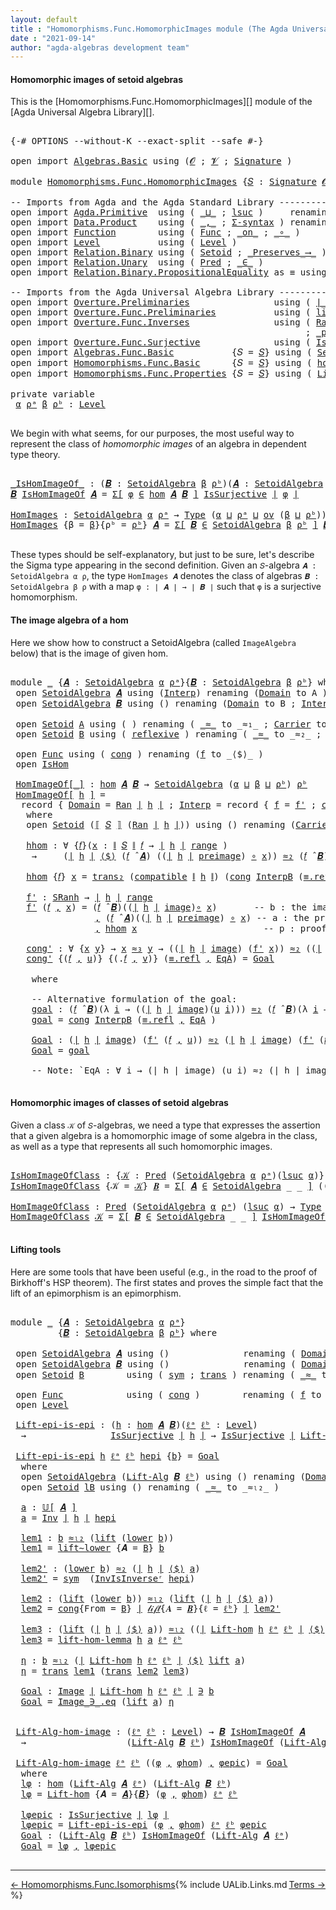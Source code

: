 ```yaml
---
layout: default
title : "Homomorphisms.Func.HomomorphicImages module (The Agda Universal Algebra Library)"
date : "2021-09-14"
author: "agda-algebras development team"
---
```


#### <a id="homomorphic-images-of-setoid-algebras">Homomorphic images of setoid algebras</a>

This is the [Homomorphisms.Func.HomomorphicImages][] module of the [Agda Universal Algebra Library][].

<pre class="Agda">

<a id="390" class="Symbol">{-#</a> <a id="394" class="Keyword">OPTIONS</a> <a id="402" class="Pragma">--without-K</a> <a id="414" class="Pragma">--exact-split</a> <a id="428" class="Pragma">--safe</a> <a id="435" class="Symbol">#-}</a>

<a id="440" class="Keyword">open</a> <a id="445" class="Keyword">import</a> <a id="452" href="Algebras.Basic.html" class="Module">Algebras.Basic</a> <a id="467" class="Keyword">using</a> <a id="473" class="Symbol">(</a><a id="474" href="Algebras.Basic.html#1130" class="Generalizable">𝓞</a> <a id="476" class="Symbol">;</a> <a id="478" href="Algebras.Basic.html#1132" class="Generalizable">𝓥</a> <a id="480" class="Symbol">;</a> <a id="482" href="Algebras.Basic.html#3858" class="Function">Signature</a> <a id="492" class="Symbol">)</a>

<a id="495" class="Keyword">module</a> <a id="502" href="Homomorphisms.Func.HomomorphicImages.html" class="Module">Homomorphisms.Func.HomomorphicImages</a> <a id="539" class="Symbol">{</a><a id="540" href="Homomorphisms.Func.HomomorphicImages.html#540" class="Bound">𝑆</a> <a id="542" class="Symbol">:</a> <a id="544" href="Algebras.Basic.html#3858" class="Function">Signature</a> <a id="554" href="Algebras.Basic.html#1130" class="Generalizable">𝓞</a> <a id="556" href="Algebras.Basic.html#1132" class="Generalizable">𝓥</a><a id="557" class="Symbol">}</a> <a id="559" class="Keyword">where</a>

<a id="566" class="Comment">-- Imports from Agda and the Agda Standard Library ------------------------------------------</a>
<a id="660" class="Keyword">open</a> <a id="665" class="Keyword">import</a> <a id="672" href="Agda.Primitive.html" class="Module">Agda.Primitive</a>  <a id="688" class="Keyword">using</a> <a id="694" class="Symbol">(</a> <a id="696" href="Agda.Primitive.html#810" class="Primitive Operator">_⊔_</a> <a id="700" class="Symbol">;</a> <a id="702" href="Agda.Primitive.html#780" class="Primitive">lsuc</a> <a id="707" class="Symbol">)</a>     <a id="713" class="Keyword">renaming</a> <a id="722" class="Symbol">(</a> <a id="724" href="Agda.Primitive.html#326" class="Primitive">Set</a> <a id="728" class="Symbol">to</a> <a id="731" class="Primitive">Type</a> <a id="736" class="Symbol">)</a>
<a id="738" class="Keyword">open</a> <a id="743" class="Keyword">import</a> <a id="750" href="Data.Product.html" class="Module">Data.Product</a>    <a id="766" class="Keyword">using</a> <a id="772" class="Symbol">(</a> <a id="774" href="Agda.Builtin.Sigma.html#236" class="InductiveConstructor Operator">_,_</a> <a id="778" class="Symbol">;</a> <a id="780" href="Data.Product.html#916" class="Function">Σ-syntax</a> <a id="789" class="Symbol">)</a> <a id="791" class="Keyword">renaming</a> <a id="800" class="Symbol">(</a> <a id="802" href="Data.Product.html#1167" class="Function Operator">_×_</a> <a id="806" class="Symbol">to</a> <a id="809" class="Function Operator">_∧_</a> <a id="813" class="Symbol">;</a> <a id="815" href="Agda.Builtin.Sigma.html#252" class="Field">proj₁</a> <a id="821" class="Symbol">to</a> <a id="824" class="Field">fst</a> <a id="828" class="Symbol">;</a> <a id="830" href="Agda.Builtin.Sigma.html#264" class="Field">proj₂</a> <a id="836" class="Symbol">to</a> <a id="839" class="Field">snd</a> <a id="843" class="Symbol">)</a>
<a id="845" class="Keyword">open</a> <a id="850" class="Keyword">import</a> <a id="857" href="Function.html" class="Module">Function</a>        <a id="873" class="Keyword">using</a> <a id="879" class="Symbol">(</a> <a id="881" href="Function.Bundles.html#1868" class="Record">Func</a> <a id="886" class="Symbol">;</a> <a id="888" href="Function.Base.html#6285" class="Function Operator">_on_</a> <a id="893" class="Symbol">;</a> <a id="895" href="Function.Base.html#1031" class="Function Operator">_∘_</a> <a id="899" class="Symbol">)</a>
<a id="901" class="Keyword">open</a> <a id="906" class="Keyword">import</a> <a id="913" href="Level.html" class="Module">Level</a>           <a id="929" class="Keyword">using</a> <a id="935" class="Symbol">(</a> <a id="937" href="Agda.Primitive.html#597" class="Postulate">Level</a> <a id="943" class="Symbol">)</a>
<a id="945" class="Keyword">open</a> <a id="950" class="Keyword">import</a> <a id="957" href="Relation.Binary.html" class="Module">Relation.Binary</a> <a id="973" class="Keyword">using</a> <a id="979" class="Symbol">(</a> <a id="981" href="Relation.Binary.Bundles.html#1009" class="Record">Setoid</a> <a id="988" class="Symbol">;</a> <a id="990" href="Relation.Binary.Core.html#1563" class="Function Operator">_Preserves_⟶_</a> <a id="1004" class="Symbol">)</a>
<a id="1006" class="Keyword">open</a> <a id="1011" class="Keyword">import</a> <a id="1018" href="Relation.Unary.html" class="Module">Relation.Unary</a>  <a id="1034" class="Keyword">using</a> <a id="1040" class="Symbol">(</a> <a id="1042" href="Relation.Unary.html#1101" class="Function">Pred</a> <a id="1047" class="Symbol">;</a> <a id="1049" href="Relation.Unary.html#1523" class="Function Operator">_∈_</a> <a id="1053" class="Symbol">)</a>
<a id="1055" class="Keyword">open</a> <a id="1060" class="Keyword">import</a> <a id="1067" href="Relation.Binary.PropositionalEquality.html" class="Module">Relation.Binary.PropositionalEquality</a> <a id="1105" class="Symbol">as</a> <a id="1108" class="Module">≡</a> <a id="1110" class="Keyword">using</a> <a id="1116" class="Symbol">()</a>

<a id="1120" class="Comment">-- Imports from the Agda Universal Algebra Library ---------------------------------------------</a>
<a id="1217" class="Keyword">open</a> <a id="1222" class="Keyword">import</a> <a id="1229" href="Overture.Preliminaries.html" class="Module">Overture.Preliminaries</a>                <a id="1267" class="Keyword">using</a> <a id="1273" class="Symbol">(</a> <a id="1275" href="Overture.Preliminaries.html#4383" class="Function Operator">∣_∣</a> <a id="1279" class="Symbol">;</a> <a id="1281" href="Overture.Preliminaries.html#4421" class="Function Operator">∥_∥</a> <a id="1285" class="Symbol">;</a> <a id="1287" href="Overture.Preliminaries.html#10459" class="Function">transport</a> <a id="1297" class="Symbol">)</a>
<a id="1299" class="Keyword">open</a> <a id="1304" class="Keyword">import</a> <a id="1311" href="Overture.Func.Preliminaries.html" class="Module">Overture.Func.Preliminaries</a>           <a id="1349" class="Keyword">using</a> <a id="1355" class="Symbol">(</a> <a id="1357" href="Overture.Func.Preliminaries.html#1517" class="Function">lift∼lower</a> <a id="1368" class="Symbol">)</a>
<a id="1370" class="Keyword">open</a> <a id="1375" class="Keyword">import</a> <a id="1382" href="Overture.Func.Inverses.html" class="Module">Overture.Func.Inverses</a>                <a id="1420" class="Keyword">using</a> <a id="1426" class="Symbol">(</a> <a id="1428" href="Overture.Func.Inverses.html#2688" class="Function">Ran</a> <a id="1432" class="Symbol">;</a> <a id="1434" href="Overture.Func.Inverses.html#2321" class="Function Operator">_range</a> <a id="1441" class="Symbol">;</a> <a id="1443" href="Overture.Func.Inverses.html#2479" class="Function Operator">_preimage</a> <a id="1453" class="Symbol">;</a> <a id="1455" href="Overture.Func.Inverses.html#2410" class="Function Operator">_image</a> <a id="1462" class="Symbol">;</a> <a id="1464" href="Overture.Func.Inverses.html#4290" class="Function">Inv</a>
                                                        <a id="1524" class="Symbol">;</a> <a id="1526" href="Overture.Func.Inverses.html#3399" class="Function Operator">_preimage≈image</a> <a id="1542" class="Symbol">;</a> <a id="1544" href="Overture.Func.Inverses.html#5082" class="Function">InvIsInverseʳ</a> <a id="1558" class="Symbol">;</a> <a id="1560" href="Overture.Func.Inverses.html#1756" class="Datatype Operator">Image_∋_</a> <a id="1569" class="Symbol">)</a>
<a id="1571" class="Keyword">open</a> <a id="1576" class="Keyword">import</a> <a id="1583" href="Overture.Func.Surjective.html" class="Module">Overture.Func.Surjective</a>              <a id="1621" class="Keyword">using</a> <a id="1627" class="Symbol">(</a> <a id="1629" href="Overture.Func.Surjective.html#1782" class="Function">IsSurjective</a> <a id="1642" class="Symbol">)</a>
<a id="1644" class="Keyword">open</a> <a id="1649" class="Keyword">import</a> <a id="1656" href="Algebras.Func.Basic.html" class="Module">Algebras.Func.Basic</a>           <a id="1686" class="Symbol">{</a><a id="1687" class="Argument">𝑆</a> <a id="1689" class="Symbol">=</a> <a id="1691" href="Homomorphisms.Func.HomomorphicImages.html#540" class="Bound">𝑆</a><a id="1692" class="Symbol">}</a> <a id="1694" class="Keyword">using</a> <a id="1700" class="Symbol">(</a> <a id="1702" href="Algebras.Func.Basic.html#2875" class="Record">SetoidAlgebra</a> <a id="1716" class="Symbol">;</a> <a id="1718" href="Algebras.Func.Basic.html#1172" class="Function">ov</a> <a id="1721" class="Symbol">;</a> <a id="1723" href="Algebras.Func.Basic.html#4078" class="Function Operator">_̂_</a> <a id="1727" class="Symbol">;</a> <a id="1729" href="Algebras.Func.Basic.html#2141" class="Function Operator">⟦_⟧</a> <a id="1733" class="Symbol">;</a> <a id="1735" href="Algebras.Func.Basic.html#4318" class="Function">Lift-Alg</a> <a id="1744" class="Symbol">;</a> <a id="1746" href="Algebras.Func.Basic.html#3639" class="Function Operator">𝕌[_]</a> <a id="1751" class="Symbol">)</a>
<a id="1753" class="Keyword">open</a> <a id="1758" class="Keyword">import</a> <a id="1765" href="Homomorphisms.Func.Basic.html" class="Module">Homomorphisms.Func.Basic</a>      <a id="1795" class="Symbol">{</a><a id="1796" class="Argument">𝑆</a> <a id="1798" class="Symbol">=</a> <a id="1800" href="Homomorphisms.Func.HomomorphicImages.html#540" class="Bound">𝑆</a><a id="1801" class="Symbol">}</a> <a id="1803" class="Keyword">using</a> <a id="1809" class="Symbol">(</a> <a id="1811" href="Homomorphisms.Func.Basic.html#2125" class="Function">hom</a> <a id="1815" class="Symbol">;</a> <a id="1817" href="Homomorphisms.Func.Basic.html#1999" class="Record">IsHom</a> <a id="1823" class="Symbol">)</a>
<a id="1825" class="Keyword">open</a> <a id="1830" class="Keyword">import</a> <a id="1837" href="Homomorphisms.Func.Properties.html" class="Module">Homomorphisms.Func.Properties</a> <a id="1867" class="Symbol">{</a><a id="1868" class="Argument">𝑆</a> <a id="1870" class="Symbol">=</a> <a id="1872" href="Homomorphisms.Func.HomomorphicImages.html#540" class="Bound">𝑆</a><a id="1873" class="Symbol">}</a> <a id="1875" class="Keyword">using</a> <a id="1881" class="Symbol">(</a> <a id="1883" href="Homomorphisms.Func.Properties.html#4376" class="Function">Lift-hom</a> <a id="1892" class="Symbol">;</a> <a id="1894" href="Homomorphisms.Func.Properties.html#2082" class="Function">𝓁𝒾𝒻𝓉</a> <a id="1899" class="Symbol">;</a> <a id="1901" href="Homomorphisms.Func.Properties.html#4910" class="Function">lift-hom-lemma</a> <a id="1916" class="Symbol">)</a>

<a id="1919" class="Keyword">private</a> <a id="1927" class="Keyword">variable</a>
 <a id="1937" href="Homomorphisms.Func.HomomorphicImages.html#1937" class="Generalizable">α</a> <a id="1939" href="Homomorphisms.Func.HomomorphicImages.html#1939" class="Generalizable">ρᵃ</a> <a id="1942" href="Homomorphisms.Func.HomomorphicImages.html#1942" class="Generalizable">β</a> <a id="1944" href="Homomorphisms.Func.HomomorphicImages.html#1944" class="Generalizable">ρᵇ</a> <a id="1947" class="Symbol">:</a> <a id="1949" href="Agda.Primitive.html#597" class="Postulate">Level</a>

</pre>

We begin with what seems, for our purposes, the most useful way to represent the class of *homomorphic images* of an algebra in dependent type theory.

<pre class="Agda">

<a id="_IsHomImageOf_"></a><a id="2134" href="Homomorphisms.Func.HomomorphicImages.html#2134" class="Function Operator">_IsHomImageOf_</a> <a id="2149" class="Symbol">:</a> <a id="2151" class="Symbol">(</a><a id="2152" href="Homomorphisms.Func.HomomorphicImages.html#2152" class="Bound">𝑩</a> <a id="2154" class="Symbol">:</a> <a id="2156" href="Algebras.Func.Basic.html#2875" class="Record">SetoidAlgebra</a> <a id="2170" href="Homomorphisms.Func.HomomorphicImages.html#1942" class="Generalizable">β</a> <a id="2172" href="Homomorphisms.Func.HomomorphicImages.html#1944" class="Generalizable">ρᵇ</a><a id="2174" class="Symbol">)(</a><a id="2176" href="Homomorphisms.Func.HomomorphicImages.html#2176" class="Bound">𝑨</a> <a id="2178" class="Symbol">:</a> <a id="2180" href="Algebras.Func.Basic.html#2875" class="Record">SetoidAlgebra</a> <a id="2194" href="Homomorphisms.Func.HomomorphicImages.html#1937" class="Generalizable">α</a> <a id="2196" href="Homomorphisms.Func.HomomorphicImages.html#1939" class="Generalizable">ρᵃ</a><a id="2198" class="Symbol">)</a> <a id="2200" class="Symbol">→</a> <a id="2202" href="Homomorphisms.Func.HomomorphicImages.html#731" class="Primitive">Type</a> <a id="2207" class="Symbol">(</a><a id="2208" href="Homomorphisms.Func.HomomorphicImages.html#554" class="Bound">𝓞</a> <a id="2210" href="Agda.Primitive.html#810" class="Primitive Operator">⊔</a> <a id="2212" href="Homomorphisms.Func.HomomorphicImages.html#556" class="Bound">𝓥</a> <a id="2214" href="Agda.Primitive.html#810" class="Primitive Operator">⊔</a> <a id="2216" href="Homomorphisms.Func.HomomorphicImages.html#1937" class="Generalizable">α</a> <a id="2218" href="Agda.Primitive.html#810" class="Primitive Operator">⊔</a> <a id="2220" href="Homomorphisms.Func.HomomorphicImages.html#1942" class="Generalizable">β</a> <a id="2222" href="Agda.Primitive.html#810" class="Primitive Operator">⊔</a> <a id="2224" href="Homomorphisms.Func.HomomorphicImages.html#1939" class="Generalizable">ρᵃ</a> <a id="2227" href="Agda.Primitive.html#810" class="Primitive Operator">⊔</a> <a id="2229" href="Homomorphisms.Func.HomomorphicImages.html#1944" class="Generalizable">ρᵇ</a><a id="2231" class="Symbol">)</a>
<a id="2233" href="Homomorphisms.Func.HomomorphicImages.html#2233" class="Bound">𝑩</a> <a id="2235" href="Homomorphisms.Func.HomomorphicImages.html#2134" class="Function Operator">IsHomImageOf</a> <a id="2248" href="Homomorphisms.Func.HomomorphicImages.html#2248" class="Bound">𝑨</a> <a id="2250" class="Symbol">=</a> <a id="2252" href="Data.Product.html#916" class="Function">Σ[</a> <a id="2255" href="Homomorphisms.Func.HomomorphicImages.html#2255" class="Bound">φ</a> <a id="2257" href="Data.Product.html#916" class="Function">∈</a> <a id="2259" href="Homomorphisms.Func.Basic.html#2125" class="Function">hom</a> <a id="2263" href="Homomorphisms.Func.HomomorphicImages.html#2248" class="Bound">𝑨</a> <a id="2265" href="Homomorphisms.Func.HomomorphicImages.html#2233" class="Bound">𝑩</a> <a id="2267" href="Data.Product.html#916" class="Function">]</a> <a id="2269" href="Overture.Func.Surjective.html#1782" class="Function">IsSurjective</a> <a id="2282" href="Overture.Preliminaries.html#4383" class="Function Operator">∣</a> <a id="2284" href="Homomorphisms.Func.HomomorphicImages.html#2255" class="Bound">φ</a> <a id="2286" href="Overture.Preliminaries.html#4383" class="Function Operator">∣</a>

<a id="HomImages"></a><a id="2289" href="Homomorphisms.Func.HomomorphicImages.html#2289" class="Function">HomImages</a> <a id="2299" class="Symbol">:</a> <a id="2301" href="Algebras.Func.Basic.html#2875" class="Record">SetoidAlgebra</a> <a id="2315" href="Homomorphisms.Func.HomomorphicImages.html#1937" class="Generalizable">α</a> <a id="2317" href="Homomorphisms.Func.HomomorphicImages.html#1939" class="Generalizable">ρᵃ</a> <a id="2320" class="Symbol">→</a> <a id="2322" href="Homomorphisms.Func.HomomorphicImages.html#731" class="Primitive">Type</a> <a id="2327" class="Symbol">(</a><a id="2328" href="Homomorphisms.Func.HomomorphicImages.html#1937" class="Generalizable">α</a> <a id="2330" href="Agda.Primitive.html#810" class="Primitive Operator">⊔</a> <a id="2332" href="Homomorphisms.Func.HomomorphicImages.html#1939" class="Generalizable">ρᵃ</a> <a id="2335" href="Agda.Primitive.html#810" class="Primitive Operator">⊔</a> <a id="2337" href="Algebras.Func.Basic.html#1172" class="Function">ov</a> <a id="2340" class="Symbol">(</a><a id="2341" href="Homomorphisms.Func.HomomorphicImages.html#1942" class="Generalizable">β</a> <a id="2343" href="Agda.Primitive.html#810" class="Primitive Operator">⊔</a> <a id="2345" href="Homomorphisms.Func.HomomorphicImages.html#1944" class="Generalizable">ρᵇ</a><a id="2347" class="Symbol">))</a>
<a id="2350" href="Homomorphisms.Func.HomomorphicImages.html#2289" class="Function">HomImages</a> <a id="2360" class="Symbol">{</a><a id="2361" class="Argument">β</a> <a id="2363" class="Symbol">=</a> <a id="2365" href="Homomorphisms.Func.HomomorphicImages.html#2365" class="Bound">β</a><a id="2366" class="Symbol">}{</a><a id="2368" class="Argument">ρᵇ</a> <a id="2371" class="Symbol">=</a> <a id="2373" href="Homomorphisms.Func.HomomorphicImages.html#2373" class="Bound">ρᵇ</a><a id="2375" class="Symbol">}</a> <a id="2377" href="Homomorphisms.Func.HomomorphicImages.html#2377" class="Bound">𝑨</a> <a id="2379" class="Symbol">=</a> <a id="2381" href="Data.Product.html#916" class="Function">Σ[</a> <a id="2384" href="Homomorphisms.Func.HomomorphicImages.html#2384" class="Bound">𝑩</a> <a id="2386" href="Data.Product.html#916" class="Function">∈</a> <a id="2388" href="Algebras.Func.Basic.html#2875" class="Record">SetoidAlgebra</a> <a id="2402" href="Homomorphisms.Func.HomomorphicImages.html#2365" class="Bound">β</a> <a id="2404" href="Homomorphisms.Func.HomomorphicImages.html#2373" class="Bound">ρᵇ</a> <a id="2407" href="Data.Product.html#916" class="Function">]</a> <a id="2409" href="Homomorphisms.Func.HomomorphicImages.html#2384" class="Bound">𝑩</a> <a id="2411" href="Homomorphisms.Func.HomomorphicImages.html#2134" class="Function Operator">IsHomImageOf</a> <a id="2424" href="Homomorphisms.Func.HomomorphicImages.html#2377" class="Bound">𝑨</a>

</pre>

These types should be self-explanatory, but just to be sure, let's describe the Sigma type appearing in the second definition. Given an `𝑆`-algebra `𝑨 : SetoidAlgebra α ρ`, the type `HomImages 𝑨` denotes the class of algebras `𝑩 : SetoidAlgebra β ρ` with a map `φ : ∣ 𝑨 ∣ → ∣ 𝑩 ∣` such that `φ` is a surjective homomorphism.

#### <a id="constructing an algebra from the image of a hom">The image algebra of a hom</a>

Here we show how to construct a SetoidAlgebra (called `ImageAlgebra` below) that is the image of given hom.

<pre class="Agda">

<a id="2981" class="Keyword">module</a> <a id="2988" href="Homomorphisms.Func.HomomorphicImages.html#2988" class="Module">_</a> <a id="2990" class="Symbol">{</a><a id="2991" href="Homomorphisms.Func.HomomorphicImages.html#2991" class="Bound">𝑨</a> <a id="2993" class="Symbol">:</a> <a id="2995" href="Algebras.Func.Basic.html#2875" class="Record">SetoidAlgebra</a> <a id="3009" href="Homomorphisms.Func.HomomorphicImages.html#1937" class="Generalizable">α</a> <a id="3011" href="Homomorphisms.Func.HomomorphicImages.html#1939" class="Generalizable">ρᵃ</a><a id="3013" class="Symbol">}{</a><a id="3015" href="Homomorphisms.Func.HomomorphicImages.html#3015" class="Bound">𝑩</a> <a id="3017" class="Symbol">:</a> <a id="3019" href="Algebras.Func.Basic.html#2875" class="Record">SetoidAlgebra</a> <a id="3033" href="Homomorphisms.Func.HomomorphicImages.html#1942" class="Generalizable">β</a> <a id="3035" href="Homomorphisms.Func.HomomorphicImages.html#1944" class="Generalizable">ρᵇ</a><a id="3037" class="Symbol">}</a> <a id="3039" class="Keyword">where</a>
 <a id="3046" class="Keyword">open</a> <a id="3051" href="Algebras.Func.Basic.html#2875" class="Module">SetoidAlgebra</a> <a id="3065" href="Homomorphisms.Func.HomomorphicImages.html#2991" class="Bound">𝑨</a> <a id="3067" class="Keyword">using</a> <a id="3073" class="Symbol">(</a><a id="3074" href="Algebras.Func.Basic.html#2960" class="Field">Interp</a><a id="3080" class="Symbol">)</a> <a id="3082" class="Keyword">renaming</a> <a id="3091" class="Symbol">(</a><a id="3092" href="Algebras.Func.Basic.html#2938" class="Field">Domain</a> <a id="3099" class="Symbol">to</a> <a id="3102" class="Field">A</a> <a id="3104" class="Symbol">)</a>
 <a id="3107" class="Keyword">open</a> <a id="3112" href="Algebras.Func.Basic.html#2875" class="Module">SetoidAlgebra</a> <a id="3126" href="Homomorphisms.Func.HomomorphicImages.html#3015" class="Bound">𝑩</a> <a id="3128" class="Keyword">using</a> <a id="3134" class="Symbol">()</a> <a id="3137" class="Keyword">renaming</a> <a id="3146" class="Symbol">(</a><a id="3147" href="Algebras.Func.Basic.html#2938" class="Field">Domain</a> <a id="3154" class="Symbol">to</a> <a id="3157" class="Field">B</a> <a id="3159" class="Symbol">;</a> <a id="3161" href="Algebras.Func.Basic.html#2960" class="Field">Interp</a> <a id="3168" class="Symbol">to</a> <a id="3171" class="Field">InterpB</a> <a id="3179" class="Symbol">)</a>

 <a id="3183" class="Keyword">open</a> <a id="3188" href="Relation.Binary.Bundles.html#1009" class="Module">Setoid</a> <a id="3195" href="Homomorphisms.Func.HomomorphicImages.html#3102" class="Function">A</a> <a id="3197" class="Keyword">using</a> <a id="3203" class="Symbol">(</a> <a id="3205" class="Symbol">)</a> <a id="3207" class="Keyword">renaming</a> <a id="3216" class="Symbol">(</a> <a id="3218" href="Relation.Binary.Bundles.html#1098" class="Field Operator">_≈_</a> <a id="3222" class="Symbol">to</a> <a id="3225" class="Field Operator">_≈₁_</a> <a id="3230" class="Symbol">;</a> <a id="3232" href="Relation.Binary.Bundles.html#1072" class="Field">Carrier</a> <a id="3240" class="Symbol">to</a> <a id="3243" class="Field">∣A∣</a><a id="3246" class="Symbol">)</a>
 <a id="3249" class="Keyword">open</a> <a id="3254" href="Relation.Binary.Bundles.html#1009" class="Module">Setoid</a> <a id="3261" href="Homomorphisms.Func.HomomorphicImages.html#3157" class="Field">B</a> <a id="3263" class="Keyword">using</a> <a id="3269" class="Symbol">(</a> <a id="3271" href="Relation.Binary.Structures.html#1646" class="Function">reflexive</a> <a id="3281" class="Symbol">)</a> <a id="3283" class="Keyword">renaming</a> <a id="3292" class="Symbol">(</a> <a id="3294" href="Relation.Binary.Bundles.html#1098" class="Field Operator">_≈_</a> <a id="3298" class="Symbol">to</a> <a id="3301" class="Field Operator">_≈₂_</a> <a id="3306" class="Symbol">;</a> <a id="3308" href="Relation.Binary.Structures.html#1568" class="Function">refl</a> <a id="3313" class="Symbol">to</a> <a id="3316" class="Function">refl₂</a> <a id="3322" class="Symbol">;</a> <a id="3324" href="Relation.Binary.Structures.html#1594" class="Function">sym</a> <a id="3328" class="Symbol">to</a> <a id="3331" class="Function">sym₂</a> <a id="3336" class="Symbol">;</a> <a id="3338" href="Relation.Binary.Structures.html#1620" class="Function">trans</a> <a id="3344" class="Symbol">to</a> <a id="3347" class="Function">trans₂</a> <a id="3354" class="Symbol">;</a> <a id="3356" href="Relation.Binary.Bundles.html#1072" class="Field">Carrier</a> <a id="3364" class="Symbol">to</a> <a id="3367" class="Field">∣B∣</a><a id="3370" class="Symbol">)</a>

 <a id="3374" class="Keyword">open</a> <a id="3379" href="Function.Bundles.html#1868" class="Module">Func</a> <a id="3384" class="Keyword">using</a> <a id="3390" class="Symbol">(</a> <a id="3392" href="Function.Bundles.html#1938" class="Field">cong</a> <a id="3397" class="Symbol">)</a> <a id="3399" class="Keyword">renaming</a> <a id="3408" class="Symbol">(</a><a id="3409" href="Function.Bundles.html#1919" class="Field">f</a> <a id="3411" class="Symbol">to</a> <a id="3414" class="Field">_⟨$⟩_</a> <a id="3420" class="Symbol">)</a>
 <a id="3423" class="Keyword">open</a> <a id="3428" href="Homomorphisms.Func.Basic.html#1999" class="Module">IsHom</a>

 <a id="3436" href="Homomorphisms.Func.HomomorphicImages.html#3436" class="Function Operator">HomImageOf[_]</a> <a id="3450" class="Symbol">:</a> <a id="3452" href="Homomorphisms.Func.Basic.html#2125" class="Function">hom</a> <a id="3456" href="Homomorphisms.Func.HomomorphicImages.html#2991" class="Bound">𝑨</a> <a id="3458" href="Homomorphisms.Func.HomomorphicImages.html#3015" class="Bound">𝑩</a> <a id="3460" class="Symbol">→</a> <a id="3462" href="Algebras.Func.Basic.html#2875" class="Record">SetoidAlgebra</a> <a id="3476" class="Symbol">(</a><a id="3477" href="Homomorphisms.Func.HomomorphicImages.html#3009" class="Bound">α</a> <a id="3479" href="Agda.Primitive.html#810" class="Primitive Operator">⊔</a> <a id="3481" href="Homomorphisms.Func.HomomorphicImages.html#3033" class="Bound">β</a> <a id="3483" href="Agda.Primitive.html#810" class="Primitive Operator">⊔</a> <a id="3485" href="Homomorphisms.Func.HomomorphicImages.html#3035" class="Bound">ρᵇ</a><a id="3487" class="Symbol">)</a> <a id="3489" href="Homomorphisms.Func.HomomorphicImages.html#3035" class="Bound">ρᵇ</a>
 <a id="3493" href="Homomorphisms.Func.HomomorphicImages.html#3436" class="Function Operator">HomImageOf[</a> <a id="3505" href="Homomorphisms.Func.HomomorphicImages.html#3505" class="Bound">h</a> <a id="3507" href="Homomorphisms.Func.HomomorphicImages.html#3436" class="Function Operator">]</a> <a id="3509" class="Symbol">=</a>
  <a id="3513" class="Keyword">record</a> <a id="3520" class="Symbol">{</a> <a id="3522" href="Algebras.Func.Basic.html#2938" class="Field">Domain</a> <a id="3529" class="Symbol">=</a> <a id="3531" href="Overture.Func.Inverses.html#2688" class="Function">Ran</a> <a id="3535" href="Overture.Preliminaries.html#4383" class="Function Operator">∣</a> <a id="3537" href="Homomorphisms.Func.HomomorphicImages.html#3505" class="Bound">h</a> <a id="3539" href="Overture.Preliminaries.html#4383" class="Function Operator">∣</a> <a id="3541" class="Symbol">;</a> <a id="3543" href="Algebras.Func.Basic.html#2960" class="Field">Interp</a> <a id="3550" class="Symbol">=</a> <a id="3552" class="Keyword">record</a> <a id="3559" class="Symbol">{</a> <a id="3561" href="Function.Bundles.html#1919" class="Field">f</a> <a id="3563" class="Symbol">=</a> <a id="3565" href="Homomorphisms.Func.HomomorphicImages.html#3928" class="Function">f&#39;</a> <a id="3568" class="Symbol">;</a> <a id="3570" href="Function.Bundles.html#1938" class="Field">cong</a> <a id="3575" class="Symbol">=</a> <a id="3577" href="Homomorphisms.Func.HomomorphicImages.html#4191" class="Function">cong&#39;</a> <a id="3583" class="Symbol">}</a> <a id="3585" class="Symbol">}</a>
   <a id="3590" class="Keyword">where</a>
   <a id="3599" class="Keyword">open</a> <a id="3604" href="Relation.Binary.Bundles.html#1009" class="Module">Setoid</a> <a id="3611" class="Symbol">(</a><a id="3612" href="Algebras.Func.Basic.html#2141" class="Function Operator">⟦</a> <a id="3614" href="Homomorphisms.Func.HomomorphicImages.html#540" class="Bound">𝑆</a> <a id="3616" href="Algebras.Func.Basic.html#2141" class="Function Operator">⟧</a> <a id="3618" class="Symbol">(</a><a id="3619" href="Overture.Func.Inverses.html#2688" class="Function">Ran</a> <a id="3623" href="Overture.Preliminaries.html#4383" class="Function Operator">∣</a> <a id="3625" href="Homomorphisms.Func.HomomorphicImages.html#3505" class="Bound">h</a> <a id="3627" href="Overture.Preliminaries.html#4383" class="Function Operator">∣</a><a id="3628" class="Symbol">))</a> <a id="3631" class="Keyword">using</a> <a id="3637" class="Symbol">()</a> <a id="3640" class="Keyword">renaming</a> <a id="3649" class="Symbol">(</a><a id="3650" href="Relation.Binary.Bundles.html#1072" class="Field">Carrier</a> <a id="3658" class="Symbol">to</a> <a id="3661" class="Field">SRanh</a> <a id="3667" class="Symbol">;</a> <a id="3669" href="Relation.Binary.Bundles.html#1098" class="Field Operator">_≈_</a> <a id="3673" class="Symbol">to</a> <a id="3676" class="Field Operator">_≈₃_</a> <a id="3681" class="Symbol">;</a> <a id="3683" href="Relation.Binary.Structures.html#1568" class="Function">refl</a> <a id="3688" class="Symbol">to</a> <a id="3691" class="Function">refl₃</a> <a id="3697" class="Symbol">)</a>

   <a id="3703" href="Homomorphisms.Func.HomomorphicImages.html#3703" class="Function">hhom</a> <a id="3708" class="Symbol">:</a> <a id="3710" class="Symbol">∀</a> <a id="3712" class="Symbol">{</a><a id="3713" href="Homomorphisms.Func.HomomorphicImages.html#3713" class="Bound">𝑓</a><a id="3714" class="Symbol">}(</a><a id="3716" href="Homomorphisms.Func.HomomorphicImages.html#3716" class="Bound">x</a> <a id="3718" class="Symbol">:</a> <a id="3720" href="Overture.Preliminaries.html#4421" class="Function Operator">∥</a> <a id="3722" href="Homomorphisms.Func.HomomorphicImages.html#540" class="Bound">𝑆</a> <a id="3724" href="Overture.Preliminaries.html#4421" class="Function Operator">∥</a> <a id="3726" href="Homomorphisms.Func.HomomorphicImages.html#3713" class="Bound">𝑓</a> <a id="3728" class="Symbol">→</a> <a id="3730" href="Overture.Preliminaries.html#4383" class="Function Operator">∣</a> <a id="3732" href="Homomorphisms.Func.HomomorphicImages.html#3505" class="Bound">h</a> <a id="3734" href="Overture.Preliminaries.html#4383" class="Function Operator">∣</a> <a id="3736" href="Overture.Func.Inverses.html#2321" class="Function Operator">range</a> <a id="3742" class="Symbol">)</a>
    <a id="3748" class="Symbol">→</a>     <a id="3754" class="Symbol">(</a><a id="3755" href="Overture.Preliminaries.html#4383" class="Function Operator">∣</a> <a id="3757" href="Homomorphisms.Func.HomomorphicImages.html#3505" class="Bound">h</a> <a id="3759" href="Overture.Preliminaries.html#4383" class="Function Operator">∣</a> <a id="3761" href="Homomorphisms.Func.HomomorphicImages.html#3414" class="Field Operator">⟨$⟩</a> <a id="3765" class="Symbol">(</a><a id="3766" href="Homomorphisms.Func.HomomorphicImages.html#3713" class="Bound">𝑓</a> <a id="3768" href="Algebras.Func.Basic.html#4078" class="Function Operator">̂</a> <a id="3770" href="Homomorphisms.Func.HomomorphicImages.html#2991" class="Bound">𝑨</a><a id="3771" class="Symbol">)</a> <a id="3773" class="Symbol">((</a><a id="3775" href="Overture.Preliminaries.html#4383" class="Function Operator">∣</a> <a id="3777" href="Homomorphisms.Func.HomomorphicImages.html#3505" class="Bound">h</a> <a id="3779" href="Overture.Preliminaries.html#4383" class="Function Operator">∣</a> <a id="3781" href="Overture.Func.Inverses.html#2479" class="Function Operator">preimage</a><a id="3789" class="Symbol">)</a> <a id="3791" href="Function.Base.html#1031" class="Function Operator">∘</a> <a id="3793" href="Homomorphisms.Func.HomomorphicImages.html#3716" class="Bound">x</a><a id="3794" class="Symbol">))</a> <a id="3797" href="Homomorphisms.Func.HomomorphicImages.html#3301" class="Function Operator">≈₂</a> <a id="3800" class="Symbol">(</a><a id="3801" href="Homomorphisms.Func.HomomorphicImages.html#3713" class="Bound">𝑓</a> <a id="3803" href="Algebras.Func.Basic.html#4078" class="Function Operator">̂</a> <a id="3805" href="Homomorphisms.Func.HomomorphicImages.html#3015" class="Bound">𝑩</a><a id="3806" class="Symbol">)</a> <a id="3808" class="Symbol">((</a><a id="3810" href="Overture.Preliminaries.html#4383" class="Function Operator">∣</a> <a id="3812" href="Homomorphisms.Func.HomomorphicImages.html#3505" class="Bound">h</a> <a id="3814" href="Overture.Preliminaries.html#4383" class="Function Operator">∣</a> <a id="3816" href="Overture.Func.Inverses.html#2410" class="Function Operator">image</a><a id="3821" class="Symbol">)</a> <a id="3823" href="Function.Base.html#1031" class="Function Operator">∘</a> <a id="3825" href="Homomorphisms.Func.HomomorphicImages.html#3716" class="Bound">x</a><a id="3826" class="Symbol">)</a>

   <a id="3832" href="Homomorphisms.Func.HomomorphicImages.html#3703" class="Function">hhom</a> <a id="3837" class="Symbol">{</a><a id="3838" href="Homomorphisms.Func.HomomorphicImages.html#3838" class="Bound">𝑓</a><a id="3839" class="Symbol">}</a> <a id="3841" href="Homomorphisms.Func.HomomorphicImages.html#3841" class="Bound">x</a> <a id="3843" class="Symbol">=</a> <a id="3845" href="Homomorphisms.Func.HomomorphicImages.html#3347" class="Function">trans₂</a> <a id="3852" class="Symbol">(</a><a id="3853" href="Homomorphisms.Func.Basic.html#2063" class="Field">compatible</a> <a id="3864" href="Overture.Preliminaries.html#4421" class="Function Operator">∥</a> <a id="3866" href="Homomorphisms.Func.HomomorphicImages.html#3505" class="Bound">h</a> <a id="3868" href="Overture.Preliminaries.html#4421" class="Function Operator">∥</a><a id="3869" class="Symbol">)</a> <a id="3871" class="Symbol">(</a><a id="3872" href="Function.Bundles.html#1938" class="Field">cong</a> <a id="3877" href="Homomorphisms.Func.HomomorphicImages.html#3171" class="Field">InterpB</a> <a id="3885" class="Symbol">(</a><a id="3886" href="Agda.Builtin.Equality.html#208" class="InductiveConstructor">≡.refl</a> <a id="3893" href="Agda.Builtin.Sigma.html#236" class="InductiveConstructor Operator">,</a> <a id="3895" class="Symbol">(</a><a id="3896" href="Overture.Preliminaries.html#4383" class="Function Operator">∣</a> <a id="3898" href="Homomorphisms.Func.HomomorphicImages.html#3505" class="Bound">h</a> <a id="3900" href="Overture.Preliminaries.html#4383" class="Function Operator">∣</a> <a id="3902" href="Overture.Func.Inverses.html#3399" class="Function Operator">preimage≈image</a><a id="3916" class="Symbol">)</a> <a id="3918" href="Function.Base.html#1031" class="Function Operator">∘</a> <a id="3920" href="Homomorphisms.Func.HomomorphicImages.html#3841" class="Bound">x</a><a id="3921" class="Symbol">))</a>

   <a id="3928" href="Homomorphisms.Func.HomomorphicImages.html#3928" class="Function">f&#39;</a> <a id="3931" class="Symbol">:</a> <a id="3933" href="Homomorphisms.Func.HomomorphicImages.html#3661" class="Function">SRanh</a> <a id="3939" class="Symbol">→</a> <a id="3941" href="Overture.Preliminaries.html#4383" class="Function Operator">∣</a> <a id="3943" href="Homomorphisms.Func.HomomorphicImages.html#3505" class="Bound">h</a> <a id="3945" href="Overture.Preliminaries.html#4383" class="Function Operator">∣</a> <a id="3947" href="Overture.Func.Inverses.html#2321" class="Function Operator">range</a>
   <a id="3956" href="Homomorphisms.Func.HomomorphicImages.html#3928" class="Function">f&#39;</a> <a id="3959" class="Symbol">(</a><a id="3960" href="Homomorphisms.Func.HomomorphicImages.html#3960" class="Bound">𝑓</a> <a id="3962" href="Agda.Builtin.Sigma.html#236" class="InductiveConstructor Operator">,</a> <a id="3964" href="Homomorphisms.Func.HomomorphicImages.html#3964" class="Bound">x</a><a id="3965" class="Symbol">)</a> <a id="3967" class="Symbol">=</a> <a id="3969" class="Symbol">(</a><a id="3970" href="Homomorphisms.Func.HomomorphicImages.html#3960" class="Bound">𝑓</a> <a id="3972" href="Algebras.Func.Basic.html#4078" class="Function Operator">̂</a> <a id="3974" href="Homomorphisms.Func.HomomorphicImages.html#3015" class="Bound">𝑩</a><a id="3975" class="Symbol">)((</a><a id="3978" href="Overture.Preliminaries.html#4383" class="Function Operator">∣</a> <a id="3980" href="Homomorphisms.Func.HomomorphicImages.html#3505" class="Bound">h</a> <a id="3982" href="Overture.Preliminaries.html#4383" class="Function Operator">∣</a> <a id="3984" href="Overture.Func.Inverses.html#2410" class="Function Operator">image</a><a id="3989" class="Symbol">)</a><a id="3990" href="Function.Base.html#1031" class="Function Operator">∘</a> <a id="3992" href="Homomorphisms.Func.HomomorphicImages.html#3964" class="Bound">x</a><a id="3993" class="Symbol">)</a>       <a id="4001" class="Comment">-- b : the image in ∣B∣</a>
                <a id="4041" href="Agda.Builtin.Sigma.html#236" class="InductiveConstructor Operator">,</a> <a id="4043" class="Symbol">(</a><a id="4044" href="Homomorphisms.Func.HomomorphicImages.html#3960" class="Bound">𝑓</a> <a id="4046" href="Algebras.Func.Basic.html#4078" class="Function Operator">̂</a> <a id="4048" href="Homomorphisms.Func.HomomorphicImages.html#2991" class="Bound">𝑨</a><a id="4049" class="Symbol">)((</a><a id="4052" href="Overture.Preliminaries.html#4383" class="Function Operator">∣</a> <a id="4054" href="Homomorphisms.Func.HomomorphicImages.html#3505" class="Bound">h</a> <a id="4056" href="Overture.Preliminaries.html#4383" class="Function Operator">∣</a> <a id="4058" href="Overture.Func.Inverses.html#2479" class="Function Operator">preimage</a><a id="4066" class="Symbol">)</a> <a id="4068" href="Function.Base.html#1031" class="Function Operator">∘</a> <a id="4070" href="Homomorphisms.Func.HomomorphicImages.html#3964" class="Bound">x</a><a id="4071" class="Symbol">)</a> <a id="4073" class="Comment">-- a : the preimage in ∣A∣</a>
                <a id="4116" href="Agda.Builtin.Sigma.html#236" class="InductiveConstructor Operator">,</a> <a id="4118" href="Homomorphisms.Func.HomomorphicImages.html#3703" class="Function">hhom</a> <a id="4123" href="Homomorphisms.Func.HomomorphicImages.html#3964" class="Bound">x</a>                        <a id="4148" class="Comment">-- p : proof that `(∣ h ∣ ⟨$⟩ a) ≈₂ b`</a>

   <a id="4191" href="Homomorphisms.Func.HomomorphicImages.html#4191" class="Function">cong&#39;</a> <a id="4197" class="Symbol">:</a> <a id="4199" class="Symbol">∀</a> <a id="4201" class="Symbol">{</a><a id="4202" href="Homomorphisms.Func.HomomorphicImages.html#4202" class="Bound">x</a> <a id="4204" href="Homomorphisms.Func.HomomorphicImages.html#4204" class="Bound">y</a><a id="4205" class="Symbol">}</a> <a id="4207" class="Symbol">→</a> <a id="4209" href="Homomorphisms.Func.HomomorphicImages.html#4202" class="Bound">x</a> <a id="4211" href="Homomorphisms.Func.HomomorphicImages.html#3676" class="Function Operator">≈₃</a> <a id="4214" href="Homomorphisms.Func.HomomorphicImages.html#4204" class="Bound">y</a> <a id="4216" class="Symbol">→</a> <a id="4218" class="Symbol">((</a><a id="4220" href="Overture.Preliminaries.html#4383" class="Function Operator">∣</a> <a id="4222" href="Homomorphisms.Func.HomomorphicImages.html#3505" class="Bound">h</a> <a id="4224" href="Overture.Preliminaries.html#4383" class="Function Operator">∣</a> <a id="4226" href="Overture.Func.Inverses.html#2410" class="Function Operator">image</a><a id="4231" class="Symbol">)</a> <a id="4233" class="Symbol">(</a><a id="4234" href="Homomorphisms.Func.HomomorphicImages.html#3928" class="Function">f&#39;</a> <a id="4237" href="Homomorphisms.Func.HomomorphicImages.html#4202" class="Bound">x</a><a id="4238" class="Symbol">))</a> <a id="4241" href="Homomorphisms.Func.HomomorphicImages.html#3301" class="Function Operator">≈₂</a> <a id="4244" class="Symbol">((</a><a id="4246" href="Overture.Preliminaries.html#4383" class="Function Operator">∣</a> <a id="4248" href="Homomorphisms.Func.HomomorphicImages.html#3505" class="Bound">h</a> <a id="4250" href="Overture.Preliminaries.html#4383" class="Function Operator">∣</a> <a id="4252" href="Overture.Func.Inverses.html#2410" class="Function Operator">image</a><a id="4257" class="Symbol">)</a> <a id="4259" class="Symbol">(</a><a id="4260" href="Homomorphisms.Func.HomomorphicImages.html#3928" class="Function">f&#39;</a> <a id="4263" href="Homomorphisms.Func.HomomorphicImages.html#4204" class="Bound">y</a><a id="4264" class="Symbol">))</a>
   <a id="4270" href="Homomorphisms.Func.HomomorphicImages.html#4191" class="Function">cong&#39;</a> <a id="4276" class="Symbol">{(</a><a id="4278" href="Homomorphisms.Func.HomomorphicImages.html#4278" class="Bound">𝑓</a> <a id="4280" href="Agda.Builtin.Sigma.html#236" class="InductiveConstructor Operator">,</a> <a id="4282" href="Homomorphisms.Func.HomomorphicImages.html#4282" class="Bound">u</a><a id="4283" class="Symbol">)}</a> <a id="4286" class="Symbol">{(</a><a id="4288" class="DottedPattern Symbol">.</a><a id="4289" href="Homomorphisms.Func.HomomorphicImages.html#4278" class="DottedPattern Bound">𝑓</a> <a id="4291" href="Agda.Builtin.Sigma.html#236" class="InductiveConstructor Operator">,</a> <a id="4293" href="Homomorphisms.Func.HomomorphicImages.html#4293" class="Bound">v</a><a id="4294" class="Symbol">)}</a> <a id="4297" class="Symbol">(</a><a id="4298" href="Agda.Builtin.Equality.html#208" class="InductiveConstructor">≡.refl</a> <a id="4305" href="Agda.Builtin.Sigma.html#236" class="InductiveConstructor Operator">,</a> <a id="4307" href="Homomorphisms.Func.HomomorphicImages.html#4307" class="Bound">EqA</a><a id="4310" class="Symbol">)</a> <a id="4312" class="Symbol">=</a> <a id="4314" href="Homomorphisms.Func.HomomorphicImages.html#4507" class="Function">Goal</a>

    <a id="4324" class="Keyword">where</a>

    <a id="4335" class="Comment">-- Alternative formulation of the goal:</a>
    <a id="4379" href="Homomorphisms.Func.HomomorphicImages.html#4379" class="Function">goal</a> <a id="4384" class="Symbol">:</a> <a id="4386" class="Symbol">(</a><a id="4387" href="Homomorphisms.Func.HomomorphicImages.html#4278" class="Bound">𝑓</a> <a id="4389" href="Algebras.Func.Basic.html#4078" class="Function Operator">̂</a> <a id="4391" href="Homomorphisms.Func.HomomorphicImages.html#3015" class="Bound">𝑩</a><a id="4392" class="Symbol">)(λ</a> <a id="4396" href="Homomorphisms.Func.HomomorphicImages.html#4396" class="Bound">i</a> <a id="4398" class="Symbol">→</a> <a id="4400" class="Symbol">((</a><a id="4402" href="Overture.Preliminaries.html#4383" class="Function Operator">∣</a> <a id="4404" href="Homomorphisms.Func.HomomorphicImages.html#3505" class="Bound">h</a> <a id="4406" href="Overture.Preliminaries.html#4383" class="Function Operator">∣</a> <a id="4408" href="Overture.Func.Inverses.html#2410" class="Function Operator">image</a><a id="4413" class="Symbol">)(</a><a id="4415" href="Homomorphisms.Func.HomomorphicImages.html#4282" class="Bound">u</a> <a id="4417" href="Homomorphisms.Func.HomomorphicImages.html#4396" class="Bound">i</a><a id="4418" class="Symbol">)))</a> <a id="4422" href="Homomorphisms.Func.HomomorphicImages.html#3301" class="Function Operator">≈₂</a> <a id="4425" class="Symbol">(</a><a id="4426" href="Homomorphisms.Func.HomomorphicImages.html#4278" class="Bound">𝑓</a> <a id="4428" href="Algebras.Func.Basic.html#4078" class="Function Operator">̂</a> <a id="4430" href="Homomorphisms.Func.HomomorphicImages.html#3015" class="Bound">𝑩</a><a id="4431" class="Symbol">)(λ</a> <a id="4435" href="Homomorphisms.Func.HomomorphicImages.html#4435" class="Bound">i</a> <a id="4437" class="Symbol">→</a> <a id="4439" class="Symbol">((</a><a id="4441" href="Overture.Preliminaries.html#4383" class="Function Operator">∣</a> <a id="4443" href="Homomorphisms.Func.HomomorphicImages.html#3505" class="Bound">h</a> <a id="4445" href="Overture.Preliminaries.html#4383" class="Function Operator">∣</a> <a id="4447" href="Overture.Func.Inverses.html#2410" class="Function Operator">image</a><a id="4452" class="Symbol">)</a> <a id="4454" class="Symbol">(</a><a id="4455" href="Homomorphisms.Func.HomomorphicImages.html#4293" class="Bound">v</a> <a id="4457" href="Homomorphisms.Func.HomomorphicImages.html#4435" class="Bound">i</a><a id="4458" class="Symbol">)))</a>
    <a id="4466" href="Homomorphisms.Func.HomomorphicImages.html#4379" class="Function">goal</a> <a id="4471" class="Symbol">=</a> <a id="4473" href="Function.Bundles.html#1938" class="Field">cong</a> <a id="4478" href="Homomorphisms.Func.HomomorphicImages.html#3171" class="Field">InterpB</a> <a id="4486" class="Symbol">(</a><a id="4487" href="Agda.Builtin.Equality.html#208" class="InductiveConstructor">≡.refl</a> <a id="4494" href="Agda.Builtin.Sigma.html#236" class="InductiveConstructor Operator">,</a> <a id="4496" href="Homomorphisms.Func.HomomorphicImages.html#4307" class="Bound">EqA</a> <a id="4500" class="Symbol">)</a>

    <a id="4507" href="Homomorphisms.Func.HomomorphicImages.html#4507" class="Function">Goal</a> <a id="4512" class="Symbol">:</a> <a id="4514" class="Symbol">(</a><a id="4515" href="Overture.Preliminaries.html#4383" class="Function Operator">∣</a> <a id="4517" href="Homomorphisms.Func.HomomorphicImages.html#3505" class="Bound">h</a> <a id="4519" href="Overture.Preliminaries.html#4383" class="Function Operator">∣</a> <a id="4521" href="Overture.Func.Inverses.html#2410" class="Function Operator">image</a><a id="4526" class="Symbol">)</a> <a id="4528" class="Symbol">(</a><a id="4529" href="Homomorphisms.Func.HomomorphicImages.html#3928" class="Function">f&#39;</a> <a id="4532" class="Symbol">(</a><a id="4533" href="Homomorphisms.Func.HomomorphicImages.html#4278" class="Bound">𝑓</a> <a id="4535" href="Agda.Builtin.Sigma.html#236" class="InductiveConstructor Operator">,</a> <a id="4537" href="Homomorphisms.Func.HomomorphicImages.html#4282" class="Bound">u</a><a id="4538" class="Symbol">))</a> <a id="4541" href="Homomorphisms.Func.HomomorphicImages.html#3301" class="Function Operator">≈₂</a> <a id="4544" class="Symbol">(</a><a id="4545" href="Overture.Preliminaries.html#4383" class="Function Operator">∣</a> <a id="4547" href="Homomorphisms.Func.HomomorphicImages.html#3505" class="Bound">h</a> <a id="4549" href="Overture.Preliminaries.html#4383" class="Function Operator">∣</a> <a id="4551" href="Overture.Func.Inverses.html#2410" class="Function Operator">image</a><a id="4556" class="Symbol">)</a> <a id="4558" class="Symbol">(</a><a id="4559" href="Homomorphisms.Func.HomomorphicImages.html#3928" class="Function">f&#39;</a> <a id="4562" class="Symbol">(</a><a id="4563" href="Homomorphisms.Func.HomomorphicImages.html#4278" class="Bound">𝑓</a> <a id="4565" href="Agda.Builtin.Sigma.html#236" class="InductiveConstructor Operator">,</a> <a id="4567" href="Homomorphisms.Func.HomomorphicImages.html#4293" class="Bound">v</a><a id="4568" class="Symbol">))</a>
    <a id="4575" href="Homomorphisms.Func.HomomorphicImages.html#4507" class="Function">Goal</a> <a id="4580" class="Symbol">=</a> <a id="4582" href="Homomorphisms.Func.HomomorphicImages.html#4379" class="Function">goal</a>

    <a id="4592" class="Comment">-- Note: `EqA : ∀ i → (∣ h ∣ image) (u i) ≈₂ (∣ h ∣ image) (v i)`</a>

</pre>


#### <a id="homomorphic-images-of-classes-of-setoid-algebras">Homomorphic images of classes of setoid algebras</a>

Given a class `𝒦` of `𝑆`-algebras, we need a type that expresses the assertion that a given algebra is a homomorphic image of some algebra in the class, as well as a type that represents all such homomorphic images.

<pre class="Agda">

<a id="IsHomImageOfClass"></a><a id="5019" href="Homomorphisms.Func.HomomorphicImages.html#5019" class="Function">IsHomImageOfClass</a> <a id="5037" class="Symbol">:</a> <a id="5039" class="Symbol">{</a><a id="5040" href="Homomorphisms.Func.HomomorphicImages.html#5040" class="Bound">𝒦</a> <a id="5042" class="Symbol">:</a> <a id="5044" href="Relation.Unary.html#1101" class="Function">Pred</a> <a id="5049" class="Symbol">(</a><a id="5050" href="Algebras.Func.Basic.html#2875" class="Record">SetoidAlgebra</a> <a id="5064" href="Homomorphisms.Func.HomomorphicImages.html#1937" class="Generalizable">α</a> <a id="5066" href="Homomorphisms.Func.HomomorphicImages.html#1939" class="Generalizable">ρᵃ</a><a id="5068" class="Symbol">)(</a><a id="5070" href="Agda.Primitive.html#780" class="Primitive">lsuc</a> <a id="5075" href="Homomorphisms.Func.HomomorphicImages.html#1937" class="Generalizable">α</a><a id="5076" class="Symbol">)}</a> <a id="5079" class="Symbol">→</a> <a id="5081" href="Algebras.Func.Basic.html#2875" class="Record">SetoidAlgebra</a> <a id="5095" href="Homomorphisms.Func.HomomorphicImages.html#1937" class="Generalizable">α</a> <a id="5097" href="Homomorphisms.Func.HomomorphicImages.html#1939" class="Generalizable">ρᵃ</a> <a id="5100" class="Symbol">→</a> <a id="5102" href="Homomorphisms.Func.HomomorphicImages.html#731" class="Primitive">Type</a> <a id="5107" class="Symbol">(</a><a id="5108" href="Algebras.Func.Basic.html#1172" class="Function">ov</a> <a id="5111" class="Symbol">(</a><a id="5112" href="Homomorphisms.Func.HomomorphicImages.html#1937" class="Generalizable">α</a> <a id="5114" href="Agda.Primitive.html#810" class="Primitive Operator">⊔</a> <a id="5116" href="Homomorphisms.Func.HomomorphicImages.html#1939" class="Generalizable">ρᵃ</a><a id="5118" class="Symbol">))</a>
<a id="5121" href="Homomorphisms.Func.HomomorphicImages.html#5019" class="Function">IsHomImageOfClass</a> <a id="5139" class="Symbol">{</a><a id="5140" class="Argument">𝒦</a> <a id="5142" class="Symbol">=</a> <a id="5144" href="Homomorphisms.Func.HomomorphicImages.html#5144" class="Bound">𝒦</a><a id="5145" class="Symbol">}</a> <a id="5147" href="Homomorphisms.Func.HomomorphicImages.html#5147" class="Bound">𝑩</a> <a id="5149" class="Symbol">=</a> <a id="5151" href="Data.Product.html#916" class="Function">Σ[</a> <a id="5154" href="Homomorphisms.Func.HomomorphicImages.html#5154" class="Bound">𝑨</a> <a id="5156" href="Data.Product.html#916" class="Function">∈</a> <a id="5158" href="Algebras.Func.Basic.html#2875" class="Record">SetoidAlgebra</a> <a id="5172" class="Symbol">_</a> <a id="5174" class="Symbol">_</a> <a id="5176" href="Data.Product.html#916" class="Function">]</a> <a id="5178" class="Symbol">((</a><a id="5180" href="Homomorphisms.Func.HomomorphicImages.html#5154" class="Bound">𝑨</a> <a id="5182" href="Relation.Unary.html#1523" class="Function Operator">∈</a> <a id="5184" href="Homomorphisms.Func.HomomorphicImages.html#5144" class="Bound">𝒦</a><a id="5185" class="Symbol">)</a> <a id="5187" href="Homomorphisms.Func.HomomorphicImages.html#809" class="Function Operator">∧</a> <a id="5189" class="Symbol">(</a><a id="5190" href="Homomorphisms.Func.HomomorphicImages.html#5147" class="Bound">𝑩</a> <a id="5192" href="Homomorphisms.Func.HomomorphicImages.html#2134" class="Function Operator">IsHomImageOf</a> <a id="5205" href="Homomorphisms.Func.HomomorphicImages.html#5154" class="Bound">𝑨</a><a id="5206" class="Symbol">))</a>

<a id="HomImageOfClass"></a><a id="5210" href="Homomorphisms.Func.HomomorphicImages.html#5210" class="Function">HomImageOfClass</a> <a id="5226" class="Symbol">:</a> <a id="5228" href="Relation.Unary.html#1101" class="Function">Pred</a> <a id="5233" class="Symbol">(</a><a id="5234" href="Algebras.Func.Basic.html#2875" class="Record">SetoidAlgebra</a> <a id="5248" href="Homomorphisms.Func.HomomorphicImages.html#1937" class="Generalizable">α</a> <a id="5250" href="Homomorphisms.Func.HomomorphicImages.html#1939" class="Generalizable">ρᵃ</a><a id="5252" class="Symbol">)</a> <a id="5254" class="Symbol">(</a><a id="5255" href="Agda.Primitive.html#780" class="Primitive">lsuc</a> <a id="5260" href="Homomorphisms.Func.HomomorphicImages.html#1937" class="Generalizable">α</a><a id="5261" class="Symbol">)</a> <a id="5263" class="Symbol">→</a> <a id="5265" href="Homomorphisms.Func.HomomorphicImages.html#731" class="Primitive">Type</a> <a id="5270" class="Symbol">(</a><a id="5271" href="Algebras.Func.Basic.html#1172" class="Function">ov</a> <a id="5274" class="Symbol">(</a><a id="5275" href="Homomorphisms.Func.HomomorphicImages.html#1937" class="Generalizable">α</a> <a id="5277" href="Agda.Primitive.html#810" class="Primitive Operator">⊔</a> <a id="5279" href="Homomorphisms.Func.HomomorphicImages.html#1939" class="Generalizable">ρᵃ</a><a id="5281" class="Symbol">))</a>
<a id="5284" href="Homomorphisms.Func.HomomorphicImages.html#5210" class="Function">HomImageOfClass</a> <a id="5300" href="Homomorphisms.Func.HomomorphicImages.html#5300" class="Bound">𝒦</a> <a id="5302" class="Symbol">=</a> <a id="5304" href="Data.Product.html#916" class="Function">Σ[</a> <a id="5307" href="Homomorphisms.Func.HomomorphicImages.html#5307" class="Bound">𝑩</a> <a id="5309" href="Data.Product.html#916" class="Function">∈</a> <a id="5311" href="Algebras.Func.Basic.html#2875" class="Record">SetoidAlgebra</a> <a id="5325" class="Symbol">_</a> <a id="5327" class="Symbol">_</a> <a id="5329" href="Data.Product.html#916" class="Function">]</a> <a id="5331" href="Homomorphisms.Func.HomomorphicImages.html#5019" class="Function">IsHomImageOfClass</a> <a id="5349" class="Symbol">{</a><a id="5350" class="Argument">𝒦</a> <a id="5352" class="Symbol">=</a> <a id="5354" href="Homomorphisms.Func.HomomorphicImages.html#5300" class="Bound">𝒦</a><a id="5355" class="Symbol">}</a> <a id="5357" href="Homomorphisms.Func.HomomorphicImages.html#5307" class="Bound">𝑩</a>

</pre>


#### <a id="lifting-tools">Lifting tools</a>

Here are some tools that have been useful (e.g., in the road to the proof of Birkhoff's HSP theorem). The first states and proves the simple fact that the lift of an epimorphism is an epimorphism.

<pre class="Agda">

<a id="5631" class="Keyword">module</a> <a id="5638" href="Homomorphisms.Func.HomomorphicImages.html#5638" class="Module">_</a> <a id="5640" class="Symbol">{</a><a id="5641" href="Homomorphisms.Func.HomomorphicImages.html#5641" class="Bound">𝑨</a> <a id="5643" class="Symbol">:</a> <a id="5645" href="Algebras.Func.Basic.html#2875" class="Record">SetoidAlgebra</a> <a id="5659" href="Homomorphisms.Func.HomomorphicImages.html#1937" class="Generalizable">α</a> <a id="5661" href="Homomorphisms.Func.HomomorphicImages.html#1939" class="Generalizable">ρᵃ</a><a id="5663" class="Symbol">}</a>
         <a id="5674" class="Symbol">{</a><a id="5675" href="Homomorphisms.Func.HomomorphicImages.html#5675" class="Bound">𝑩</a> <a id="5677" class="Symbol">:</a> <a id="5679" href="Algebras.Func.Basic.html#2875" class="Record">SetoidAlgebra</a> <a id="5693" href="Homomorphisms.Func.HomomorphicImages.html#1942" class="Generalizable">β</a> <a id="5695" href="Homomorphisms.Func.HomomorphicImages.html#1944" class="Generalizable">ρᵇ</a><a id="5697" class="Symbol">}</a> <a id="5699" class="Keyword">where</a>

 <a id="5707" class="Keyword">open</a> <a id="5712" href="Algebras.Func.Basic.html#2875" class="Module">SetoidAlgebra</a> <a id="5726" href="Homomorphisms.Func.HomomorphicImages.html#5641" class="Bound">𝑨</a> <a id="5728" class="Keyword">using</a> <a id="5734" class="Symbol">()</a>              <a id="5750" class="Keyword">renaming</a> <a id="5759" class="Symbol">(</a> <a id="5761" href="Algebras.Func.Basic.html#2938" class="Field">Domain</a> <a id="5768" class="Symbol">to</a> <a id="5771" class="Field">A</a> <a id="5773" class="Symbol">)</a>
 <a id="5776" class="Keyword">open</a> <a id="5781" href="Algebras.Func.Basic.html#2875" class="Module">SetoidAlgebra</a> <a id="5795" href="Homomorphisms.Func.HomomorphicImages.html#5675" class="Bound">𝑩</a> <a id="5797" class="Keyword">using</a> <a id="5803" class="Symbol">()</a>              <a id="5819" class="Keyword">renaming</a> <a id="5828" class="Symbol">(</a> <a id="5830" href="Algebras.Func.Basic.html#2938" class="Field">Domain</a> <a id="5837" class="Symbol">to</a> <a id="5840" class="Field">B</a> <a id="5842" class="Symbol">)</a>
 <a id="5845" class="Keyword">open</a> <a id="5850" href="Relation.Binary.Bundles.html#1009" class="Module">Setoid</a> <a id="5857" href="Homomorphisms.Func.HomomorphicImages.html#5840" class="Field">B</a>        <a id="5866" class="Keyword">using</a> <a id="5872" class="Symbol">(</a> <a id="5874" href="Relation.Binary.Structures.html#1594" class="Function">sym</a> <a id="5878" class="Symbol">;</a> <a id="5880" href="Relation.Binary.Structures.html#1620" class="Function">trans</a> <a id="5886" class="Symbol">)</a> <a id="5888" class="Keyword">renaming</a> <a id="5897" class="Symbol">(</a> <a id="5899" href="Relation.Binary.Bundles.html#1098" class="Field Operator">_≈_</a> <a id="5903" class="Symbol">to</a> <a id="5906" class="Field Operator">_≈₂_</a> <a id="5911" class="Symbol">)</a>

 <a id="5915" class="Keyword">open</a> <a id="5920" href="Function.Bundles.html#1868" class="Module">Func</a>            <a id="5936" class="Keyword">using</a> <a id="5942" class="Symbol">(</a> <a id="5944" href="Function.Bundles.html#1938" class="Field">cong</a> <a id="5949" class="Symbol">)</a>        <a id="5958" class="Keyword">renaming</a> <a id="5967" class="Symbol">(</a> <a id="5969" href="Function.Bundles.html#1919" class="Field">f</a> <a id="5971" class="Symbol">to</a> <a id="5974" class="Field">_⟨$⟩_</a> <a id="5980" class="Symbol">)</a>
 <a id="5983" class="Keyword">open</a> <a id="5988" href="Level.html" class="Module">Level</a>

 <a id="5996" href="Homomorphisms.Func.HomomorphicImages.html#5996" class="Function">Lift-epi-is-epi</a> <a id="6012" class="Symbol">:</a> <a id="6014" class="Symbol">(</a><a id="6015" href="Homomorphisms.Func.HomomorphicImages.html#6015" class="Bound">h</a> <a id="6017" class="Symbol">:</a> <a id="6019" href="Homomorphisms.Func.Basic.html#2125" class="Function">hom</a> <a id="6023" href="Homomorphisms.Func.HomomorphicImages.html#5641" class="Bound">𝑨</a> <a id="6025" href="Homomorphisms.Func.HomomorphicImages.html#5675" class="Bound">𝑩</a><a id="6026" class="Symbol">)(</a><a id="6028" href="Homomorphisms.Func.HomomorphicImages.html#6028" class="Bound">ℓᵃ</a> <a id="6031" href="Homomorphisms.Func.HomomorphicImages.html#6031" class="Bound">ℓᵇ</a> <a id="6034" class="Symbol">:</a> <a id="6036" href="Agda.Primitive.html#597" class="Postulate">Level</a><a id="6041" class="Symbol">)</a>
  <a id="6045" class="Symbol">→</a>                <a id="6062" href="Overture.Func.Surjective.html#1782" class="Function">IsSurjective</a> <a id="6075" href="Overture.Preliminaries.html#4383" class="Function Operator">∣</a> <a id="6077" href="Homomorphisms.Func.HomomorphicImages.html#6015" class="Bound">h</a> <a id="6079" href="Overture.Preliminaries.html#4383" class="Function Operator">∣</a> <a id="6081" class="Symbol">→</a> <a id="6083" href="Overture.Func.Surjective.html#1782" class="Function">IsSurjective</a> <a id="6096" href="Overture.Preliminaries.html#4383" class="Function Operator">∣</a> <a id="6098" href="Homomorphisms.Func.Properties.html#4376" class="Function">Lift-hom</a> <a id="6107" class="Symbol">{</a><a id="6108" class="Argument">𝑨</a> <a id="6110" class="Symbol">=</a> <a id="6112" href="Homomorphisms.Func.HomomorphicImages.html#5641" class="Bound">𝑨</a><a id="6113" class="Symbol">}{</a><a id="6115" href="Homomorphisms.Func.HomomorphicImages.html#5675" class="Bound">𝑩</a><a id="6116" class="Symbol">}</a> <a id="6118" href="Homomorphisms.Func.HomomorphicImages.html#6015" class="Bound">h</a> <a id="6120" href="Homomorphisms.Func.HomomorphicImages.html#6028" class="Bound">ℓᵃ</a> <a id="6123" href="Homomorphisms.Func.HomomorphicImages.html#6031" class="Bound">ℓᵇ</a> <a id="6126" href="Overture.Preliminaries.html#4383" class="Function Operator">∣</a>

 <a id="6130" href="Homomorphisms.Func.HomomorphicImages.html#5996" class="Function">Lift-epi-is-epi</a> <a id="6146" href="Homomorphisms.Func.HomomorphicImages.html#6146" class="Bound">h</a> <a id="6148" href="Homomorphisms.Func.HomomorphicImages.html#6148" class="Bound">ℓᵃ</a> <a id="6151" href="Homomorphisms.Func.HomomorphicImages.html#6151" class="Bound">ℓᵇ</a> <a id="6154" href="Homomorphisms.Func.HomomorphicImages.html#6154" class="Bound">hepi</a> <a id="6159" class="Symbol">{</a><a id="6160" href="Homomorphisms.Func.HomomorphicImages.html#6160" class="Bound">b</a><a id="6161" class="Symbol">}</a> <a id="6163" class="Symbol">=</a> <a id="6165" href="Homomorphisms.Func.HomomorphicImages.html#6769" class="Function">Goal</a>
  <a id="6172" class="Keyword">where</a>
  <a id="6180" class="Keyword">open</a> <a id="6185" href="Algebras.Func.Basic.html#2875" class="Module">SetoidAlgebra</a> <a id="6199" class="Symbol">(</a><a id="6200" href="Algebras.Func.Basic.html#4318" class="Function">Lift-Alg</a> <a id="6209" href="Homomorphisms.Func.HomomorphicImages.html#5675" class="Bound">𝑩</a> <a id="6211" href="Homomorphisms.Func.HomomorphicImages.html#6151" class="Bound">ℓᵇ</a><a id="6213" class="Symbol">)</a> <a id="6215" class="Keyword">using</a> <a id="6221" class="Symbol">()</a> <a id="6224" class="Keyword">renaming</a> <a id="6233" class="Symbol">(</a><a id="6234" href="Algebras.Func.Basic.html#2938" class="Field">Domain</a> <a id="6241" class="Symbol">to</a> <a id="6244" class="Field">lB</a> <a id="6247" class="Symbol">)</a>
  <a id="6251" class="Keyword">open</a> <a id="6256" href="Relation.Binary.Bundles.html#1009" class="Module">Setoid</a> <a id="6263" href="Homomorphisms.Func.HomomorphicImages.html#6244" class="Function">lB</a> <a id="6266" class="Keyword">using</a> <a id="6272" class="Symbol">()</a> <a id="6275" class="Keyword">renaming</a> <a id="6284" class="Symbol">(</a> <a id="6286" href="Relation.Binary.Bundles.html#1098" class="Field Operator">_≈_</a> <a id="6290" class="Symbol">to</a> <a id="6293" class="Field Operator">_≈ₗ₂_</a> <a id="6299" class="Symbol">)</a>

  <a id="6304" href="Homomorphisms.Func.HomomorphicImages.html#6304" class="Function">a</a> <a id="6306" class="Symbol">:</a> <a id="6308" href="Algebras.Func.Basic.html#3639" class="Function Operator">𝕌[</a> <a id="6311" href="Homomorphisms.Func.HomomorphicImages.html#5641" class="Bound">𝑨</a> <a id="6313" href="Algebras.Func.Basic.html#3639" class="Function Operator">]</a>
  <a id="6317" href="Homomorphisms.Func.HomomorphicImages.html#6304" class="Function">a</a> <a id="6319" class="Symbol">=</a> <a id="6321" href="Overture.Func.Inverses.html#4290" class="Function">Inv</a> <a id="6325" href="Overture.Preliminaries.html#4383" class="Function Operator">∣</a> <a id="6327" href="Homomorphisms.Func.HomomorphicImages.html#6146" class="Bound">h</a> <a id="6329" href="Overture.Preliminaries.html#4383" class="Function Operator">∣</a> <a id="6331" href="Homomorphisms.Func.HomomorphicImages.html#6154" class="Bound">hepi</a>

  <a id="6339" href="Homomorphisms.Func.HomomorphicImages.html#6339" class="Function">lem1</a> <a id="6344" class="Symbol">:</a> <a id="6346" href="Homomorphisms.Func.HomomorphicImages.html#6160" class="Bound">b</a> <a id="6348" href="Homomorphisms.Func.HomomorphicImages.html#6293" class="Function Operator">≈ₗ₂</a> <a id="6352" class="Symbol">(</a><a id="6353" href="Level.html#457" class="InductiveConstructor">lift</a> <a id="6358" class="Symbol">(</a><a id="6359" href="Level.html#470" class="Field">lower</a> <a id="6365" href="Homomorphisms.Func.HomomorphicImages.html#6160" class="Bound">b</a><a id="6366" class="Symbol">))</a>
  <a id="6371" href="Homomorphisms.Func.HomomorphicImages.html#6339" class="Function">lem1</a> <a id="6376" class="Symbol">=</a> <a id="6378" href="Overture.Func.Preliminaries.html#1517" class="Function">lift∼lower</a> <a id="6389" class="Symbol">{</a><a id="6390" class="Argument">𝑨</a> <a id="6392" class="Symbol">=</a> <a id="6394" href="Homomorphisms.Func.HomomorphicImages.html#5840" class="Field">B</a><a id="6395" class="Symbol">}</a> <a id="6397" href="Homomorphisms.Func.HomomorphicImages.html#6160" class="Bound">b</a>

  <a id="6402" href="Homomorphisms.Func.HomomorphicImages.html#6402" class="Function">lem2&#39;</a> <a id="6408" class="Symbol">:</a> <a id="6410" class="Symbol">(</a><a id="6411" href="Level.html#470" class="Field">lower</a> <a id="6417" href="Homomorphisms.Func.HomomorphicImages.html#6160" class="Bound">b</a><a id="6418" class="Symbol">)</a> <a id="6420" href="Homomorphisms.Func.HomomorphicImages.html#5906" class="Function Operator">≈₂</a> <a id="6423" class="Symbol">(</a><a id="6424" href="Overture.Preliminaries.html#4383" class="Function Operator">∣</a> <a id="6426" href="Homomorphisms.Func.HomomorphicImages.html#6146" class="Bound">h</a> <a id="6428" href="Overture.Preliminaries.html#4383" class="Function Operator">∣</a> <a id="6430" href="Homomorphisms.Func.HomomorphicImages.html#5974" class="Field Operator">⟨$⟩</a> <a id="6434" href="Homomorphisms.Func.HomomorphicImages.html#6304" class="Function">a</a><a id="6435" class="Symbol">)</a>
  <a id="6439" href="Homomorphisms.Func.HomomorphicImages.html#6402" class="Function">lem2&#39;</a> <a id="6445" class="Symbol">=</a> <a id="6447" href="Relation.Binary.Structures.html#1594" class="Function">sym</a>  <a id="6452" class="Symbol">(</a><a id="6453" href="Overture.Func.Inverses.html#5082" class="Function">InvIsInverseʳ</a> <a id="6467" href="Homomorphisms.Func.HomomorphicImages.html#6154" class="Bound">hepi</a><a id="6471" class="Symbol">)</a>

  <a id="6476" href="Homomorphisms.Func.HomomorphicImages.html#6476" class="Function">lem2</a> <a id="6481" class="Symbol">:</a> <a id="6483" class="Symbol">(</a><a id="6484" href="Level.html#457" class="InductiveConstructor">lift</a> <a id="6489" class="Symbol">(</a><a id="6490" href="Level.html#470" class="Field">lower</a> <a id="6496" href="Homomorphisms.Func.HomomorphicImages.html#6160" class="Bound">b</a><a id="6497" class="Symbol">))</a> <a id="6500" href="Homomorphisms.Func.HomomorphicImages.html#6293" class="Function Operator">≈ₗ₂</a> <a id="6504" class="Symbol">(</a><a id="6505" href="Level.html#457" class="InductiveConstructor">lift</a> <a id="6510" class="Symbol">(</a><a id="6511" href="Overture.Preliminaries.html#4383" class="Function Operator">∣</a> <a id="6513" href="Homomorphisms.Func.HomomorphicImages.html#6146" class="Bound">h</a> <a id="6515" href="Overture.Preliminaries.html#4383" class="Function Operator">∣</a> <a id="6517" href="Homomorphisms.Func.HomomorphicImages.html#5974" class="Field Operator">⟨$⟩</a> <a id="6521" href="Homomorphisms.Func.HomomorphicImages.html#6304" class="Function">a</a><a id="6522" class="Symbol">))</a>
  <a id="6527" href="Homomorphisms.Func.HomomorphicImages.html#6476" class="Function">lem2</a> <a id="6532" class="Symbol">=</a> <a id="6534" href="Function.Bundles.html#1938" class="Field">cong</a><a id="6538" class="Symbol">{</a><a id="6539" class="Argument">From</a> <a id="6544" class="Symbol">=</a> <a id="6546" href="Homomorphisms.Func.HomomorphicImages.html#5840" class="Field">B</a><a id="6547" class="Symbol">}</a> <a id="6549" href="Overture.Preliminaries.html#4383" class="Function Operator">∣</a> <a id="6551" href="Homomorphisms.Func.Properties.html#2082" class="Function">𝓁𝒾𝒻𝓉</a><a id="6555" class="Symbol">{</a><a id="6556" class="Argument">𝑨</a> <a id="6558" class="Symbol">=</a> <a id="6560" href="Homomorphisms.Func.HomomorphicImages.html#5675" class="Bound">𝑩</a><a id="6561" class="Symbol">}{</a><a id="6563" class="Argument">ℓ</a> <a id="6565" class="Symbol">=</a> <a id="6567" href="Homomorphisms.Func.HomomorphicImages.html#6151" class="Bound">ℓᵇ</a><a id="6569" class="Symbol">}</a> <a id="6571" href="Overture.Preliminaries.html#4383" class="Function Operator">∣</a> <a id="6573" href="Homomorphisms.Func.HomomorphicImages.html#6402" class="Function">lem2&#39;</a>

  <a id="6582" href="Homomorphisms.Func.HomomorphicImages.html#6582" class="Function">lem3</a> <a id="6587" class="Symbol">:</a> <a id="6589" class="Symbol">(</a><a id="6590" href="Level.html#457" class="InductiveConstructor">lift</a> <a id="6595" class="Symbol">(</a><a id="6596" href="Overture.Preliminaries.html#4383" class="Function Operator">∣</a> <a id="6598" href="Homomorphisms.Func.HomomorphicImages.html#6146" class="Bound">h</a> <a id="6600" href="Overture.Preliminaries.html#4383" class="Function Operator">∣</a> <a id="6602" href="Homomorphisms.Func.HomomorphicImages.html#5974" class="Field Operator">⟨$⟩</a> <a id="6606" href="Homomorphisms.Func.HomomorphicImages.html#6304" class="Function">a</a><a id="6607" class="Symbol">))</a> <a id="6610" href="Homomorphisms.Func.HomomorphicImages.html#6293" class="Function Operator">≈ₗ₂</a> <a id="6614" class="Symbol">((</a><a id="6616" href="Overture.Preliminaries.html#4383" class="Function Operator">∣</a> <a id="6618" href="Homomorphisms.Func.Properties.html#4376" class="Function">Lift-hom</a> <a id="6627" href="Homomorphisms.Func.HomomorphicImages.html#6146" class="Bound">h</a> <a id="6629" href="Homomorphisms.Func.HomomorphicImages.html#6148" class="Bound">ℓᵃ</a> <a id="6632" href="Homomorphisms.Func.HomomorphicImages.html#6151" class="Bound">ℓᵇ</a> <a id="6635" href="Overture.Preliminaries.html#4383" class="Function Operator">∣</a> <a id="6637" href="Homomorphisms.Func.HomomorphicImages.html#5974" class="Field Operator">⟨$⟩</a> <a id="6641" href="Level.html#457" class="InductiveConstructor">lift</a> <a id="6646" href="Homomorphisms.Func.HomomorphicImages.html#6304" class="Function">a</a><a id="6647" class="Symbol">))</a>
  <a id="6652" href="Homomorphisms.Func.HomomorphicImages.html#6582" class="Function">lem3</a> <a id="6657" class="Symbol">=</a> <a id="6659" href="Homomorphisms.Func.Properties.html#4910" class="Function">lift-hom-lemma</a> <a id="6674" href="Homomorphisms.Func.HomomorphicImages.html#6146" class="Bound">h</a> <a id="6676" href="Homomorphisms.Func.HomomorphicImages.html#6304" class="Function">a</a> <a id="6678" href="Homomorphisms.Func.HomomorphicImages.html#6148" class="Bound">ℓᵃ</a> <a id="6681" href="Homomorphisms.Func.HomomorphicImages.html#6151" class="Bound">ℓᵇ</a>

  <a id="6687" href="Homomorphisms.Func.HomomorphicImages.html#6687" class="Function">η</a> <a id="6689" class="Symbol">:</a> <a id="6691" href="Homomorphisms.Func.HomomorphicImages.html#6160" class="Bound">b</a> <a id="6693" href="Homomorphisms.Func.HomomorphicImages.html#6293" class="Function Operator">≈ₗ₂</a> <a id="6697" class="Symbol">(</a><a id="6698" href="Overture.Preliminaries.html#4383" class="Function Operator">∣</a> <a id="6700" href="Homomorphisms.Func.Properties.html#4376" class="Function">Lift-hom</a> <a id="6709" href="Homomorphisms.Func.HomomorphicImages.html#6146" class="Bound">h</a> <a id="6711" href="Homomorphisms.Func.HomomorphicImages.html#6148" class="Bound">ℓᵃ</a> <a id="6714" href="Homomorphisms.Func.HomomorphicImages.html#6151" class="Bound">ℓᵇ</a> <a id="6717" href="Overture.Preliminaries.html#4383" class="Function Operator">∣</a> <a id="6719" href="Homomorphisms.Func.HomomorphicImages.html#5974" class="Field Operator">⟨$⟩</a> <a id="6723" href="Level.html#457" class="InductiveConstructor">lift</a> <a id="6728" href="Homomorphisms.Func.HomomorphicImages.html#6304" class="Function">a</a><a id="6729" class="Symbol">)</a>
  <a id="6733" href="Homomorphisms.Func.HomomorphicImages.html#6687" class="Function">η</a> <a id="6735" class="Symbol">=</a> <a id="6737" href="Relation.Binary.Structures.html#1620" class="Function">trans</a> <a id="6743" href="Homomorphisms.Func.HomomorphicImages.html#6339" class="Function">lem1</a> <a id="6748" class="Symbol">(</a><a id="6749" href="Relation.Binary.Structures.html#1620" class="Function">trans</a> <a id="6755" href="Homomorphisms.Func.HomomorphicImages.html#6476" class="Function">lem2</a> <a id="6760" href="Homomorphisms.Func.HomomorphicImages.html#6582" class="Function">lem3</a><a id="6764" class="Symbol">)</a>

  <a id="6769" href="Homomorphisms.Func.HomomorphicImages.html#6769" class="Function">Goal</a> <a id="6774" class="Symbol">:</a> <a id="6776" href="Overture.Func.Inverses.html#1756" class="Datatype Operator">Image</a> <a id="6782" href="Overture.Preliminaries.html#4383" class="Function Operator">∣</a> <a id="6784" href="Homomorphisms.Func.Properties.html#4376" class="Function">Lift-hom</a> <a id="6793" href="Homomorphisms.Func.HomomorphicImages.html#6146" class="Bound">h</a> <a id="6795" href="Homomorphisms.Func.HomomorphicImages.html#6148" class="Bound">ℓᵃ</a> <a id="6798" href="Homomorphisms.Func.HomomorphicImages.html#6151" class="Bound">ℓᵇ</a> <a id="6801" href="Overture.Preliminaries.html#4383" class="Function Operator">∣</a> <a id="6803" href="Overture.Func.Inverses.html#1756" class="Datatype Operator">∋</a> <a id="6805" href="Homomorphisms.Func.HomomorphicImages.html#6160" class="Bound">b</a>
  <a id="6809" href="Homomorphisms.Func.HomomorphicImages.html#6769" class="Function">Goal</a> <a id="6814" class="Symbol">=</a> <a id="6816" href="Overture.Func.Inverses.html#1812" class="InductiveConstructor">Image_∋_.eq</a> <a id="6828" class="Symbol">(</a><a id="6829" href="Level.html#457" class="InductiveConstructor">lift</a> <a id="6834" href="Homomorphisms.Func.HomomorphicImages.html#6304" class="Function">a</a><a id="6835" class="Symbol">)</a> <a id="6837" href="Homomorphisms.Func.HomomorphicImages.html#6687" class="Function">η</a>


 <a id="6842" href="Homomorphisms.Func.HomomorphicImages.html#6842" class="Function">Lift-Alg-hom-image</a> <a id="6861" class="Symbol">:</a> <a id="6863" class="Symbol">(</a><a id="6864" href="Homomorphisms.Func.HomomorphicImages.html#6864" class="Bound">ℓᵃ</a> <a id="6867" href="Homomorphisms.Func.HomomorphicImages.html#6867" class="Bound">ℓᵇ</a> <a id="6870" class="Symbol">:</a> <a id="6872" href="Agda.Primitive.html#597" class="Postulate">Level</a><a id="6877" class="Symbol">)</a> <a id="6879" class="Symbol">→</a> <a id="6881" href="Homomorphisms.Func.HomomorphicImages.html#5675" class="Bound">𝑩</a> <a id="6883" href="Homomorphisms.Func.HomomorphicImages.html#2134" class="Function Operator">IsHomImageOf</a> <a id="6896" href="Homomorphisms.Func.HomomorphicImages.html#5641" class="Bound">𝑨</a>
  <a id="6900" class="Symbol">→</a>                   <a id="6920" class="Symbol">(</a><a id="6921" href="Algebras.Func.Basic.html#4318" class="Function">Lift-Alg</a> <a id="6930" href="Homomorphisms.Func.HomomorphicImages.html#5675" class="Bound">𝑩</a> <a id="6932" href="Homomorphisms.Func.HomomorphicImages.html#6867" class="Bound">ℓᵇ</a><a id="6934" class="Symbol">)</a> <a id="6936" href="Homomorphisms.Func.HomomorphicImages.html#2134" class="Function Operator">IsHomImageOf</a> <a id="6949" class="Symbol">(</a><a id="6950" href="Algebras.Func.Basic.html#4318" class="Function">Lift-Alg</a> <a id="6959" href="Homomorphisms.Func.HomomorphicImages.html#5641" class="Bound">𝑨</a> <a id="6961" href="Homomorphisms.Func.HomomorphicImages.html#6864" class="Bound">ℓᵃ</a><a id="6963" class="Symbol">)</a>

 <a id="6967" href="Homomorphisms.Func.HomomorphicImages.html#6842" class="Function">Lift-Alg-hom-image</a> <a id="6986" href="Homomorphisms.Func.HomomorphicImages.html#6986" class="Bound">ℓᵃ</a> <a id="6989" href="Homomorphisms.Func.HomomorphicImages.html#6989" class="Bound">ℓᵇ</a> <a id="6992" class="Symbol">((</a><a id="6994" href="Homomorphisms.Func.HomomorphicImages.html#6994" class="Bound">φ</a> <a id="6996" href="Agda.Builtin.Sigma.html#236" class="InductiveConstructor Operator">,</a> <a id="6998" href="Homomorphisms.Func.HomomorphicImages.html#6998" class="Bound">φhom</a><a id="7002" class="Symbol">)</a> <a id="7004" href="Agda.Builtin.Sigma.html#236" class="InductiveConstructor Operator">,</a> <a id="7006" href="Homomorphisms.Func.HomomorphicImages.html#7006" class="Bound">φepic</a><a id="7011" class="Symbol">)</a> <a id="7013" class="Symbol">=</a> <a id="7015" href="Homomorphisms.Func.HomomorphicImages.html#7199" class="Function">Goal</a>
  <a id="7022" class="Keyword">where</a>
  <a id="7030" href="Homomorphisms.Func.HomomorphicImages.html#7030" class="Function">lφ</a> <a id="7033" class="Symbol">:</a> <a id="7035" href="Homomorphisms.Func.Basic.html#2125" class="Function">hom</a> <a id="7039" class="Symbol">(</a><a id="7040" href="Algebras.Func.Basic.html#4318" class="Function">Lift-Alg</a> <a id="7049" href="Homomorphisms.Func.HomomorphicImages.html#5641" class="Bound">𝑨</a> <a id="7051" href="Homomorphisms.Func.HomomorphicImages.html#6986" class="Bound">ℓᵃ</a><a id="7053" class="Symbol">)</a> <a id="7055" class="Symbol">(</a><a id="7056" href="Algebras.Func.Basic.html#4318" class="Function">Lift-Alg</a> <a id="7065" href="Homomorphisms.Func.HomomorphicImages.html#5675" class="Bound">𝑩</a> <a id="7067" href="Homomorphisms.Func.HomomorphicImages.html#6989" class="Bound">ℓᵇ</a><a id="7069" class="Symbol">)</a>
  <a id="7073" href="Homomorphisms.Func.HomomorphicImages.html#7030" class="Function">lφ</a> <a id="7076" class="Symbol">=</a> <a id="7078" href="Homomorphisms.Func.Properties.html#4376" class="Function">Lift-hom</a> <a id="7087" class="Symbol">{</a><a id="7088" class="Argument">𝑨</a> <a id="7090" class="Symbol">=</a> <a id="7092" href="Homomorphisms.Func.HomomorphicImages.html#5641" class="Bound">𝑨</a><a id="7093" class="Symbol">}{</a><a id="7095" href="Homomorphisms.Func.HomomorphicImages.html#5675" class="Bound">𝑩</a><a id="7096" class="Symbol">}</a> <a id="7098" class="Symbol">(</a><a id="7099" href="Homomorphisms.Func.HomomorphicImages.html#6994" class="Bound">φ</a> <a id="7101" href="Agda.Builtin.Sigma.html#236" class="InductiveConstructor Operator">,</a> <a id="7103" href="Homomorphisms.Func.HomomorphicImages.html#6998" class="Bound">φhom</a><a id="7107" class="Symbol">)</a> <a id="7109" href="Homomorphisms.Func.HomomorphicImages.html#6986" class="Bound">ℓᵃ</a> <a id="7112" href="Homomorphisms.Func.HomomorphicImages.html#6989" class="Bound">ℓᵇ</a>

  <a id="7118" href="Homomorphisms.Func.HomomorphicImages.html#7118" class="Function">lφepic</a> <a id="7125" class="Symbol">:</a> <a id="7127" href="Overture.Func.Surjective.html#1782" class="Function">IsSurjective</a> <a id="7140" href="Overture.Preliminaries.html#4383" class="Function Operator">∣</a> <a id="7142" href="Homomorphisms.Func.HomomorphicImages.html#7030" class="Function">lφ</a> <a id="7145" href="Overture.Preliminaries.html#4383" class="Function Operator">∣</a>
  <a id="7149" href="Homomorphisms.Func.HomomorphicImages.html#7118" class="Function">lφepic</a> <a id="7156" class="Symbol">=</a> <a id="7158" href="Homomorphisms.Func.HomomorphicImages.html#5996" class="Function">Lift-epi-is-epi</a> <a id="7174" class="Symbol">(</a><a id="7175" href="Homomorphisms.Func.HomomorphicImages.html#6994" class="Bound">φ</a> <a id="7177" href="Agda.Builtin.Sigma.html#236" class="InductiveConstructor Operator">,</a> <a id="7179" href="Homomorphisms.Func.HomomorphicImages.html#6998" class="Bound">φhom</a><a id="7183" class="Symbol">)</a> <a id="7185" href="Homomorphisms.Func.HomomorphicImages.html#6986" class="Bound">ℓᵃ</a> <a id="7188" href="Homomorphisms.Func.HomomorphicImages.html#6989" class="Bound">ℓᵇ</a> <a id="7191" href="Homomorphisms.Func.HomomorphicImages.html#7006" class="Bound">φepic</a>
  <a id="7199" href="Homomorphisms.Func.HomomorphicImages.html#7199" class="Function">Goal</a> <a id="7204" class="Symbol">:</a> <a id="7206" class="Symbol">(</a><a id="7207" href="Algebras.Func.Basic.html#4318" class="Function">Lift-Alg</a> <a id="7216" href="Homomorphisms.Func.HomomorphicImages.html#5675" class="Bound">𝑩</a> <a id="7218" href="Homomorphisms.Func.HomomorphicImages.html#6989" class="Bound">ℓᵇ</a><a id="7220" class="Symbol">)</a> <a id="7222" href="Homomorphisms.Func.HomomorphicImages.html#2134" class="Function Operator">IsHomImageOf</a> <a id="7235" class="Symbol">(</a><a id="7236" href="Algebras.Func.Basic.html#4318" class="Function">Lift-Alg</a> <a id="7245" href="Homomorphisms.Func.HomomorphicImages.html#5641" class="Bound">𝑨</a> <a id="7247" href="Homomorphisms.Func.HomomorphicImages.html#6986" class="Bound">ℓᵃ</a><a id="7249" class="Symbol">)</a>
  <a id="7253" href="Homomorphisms.Func.HomomorphicImages.html#7199" class="Function">Goal</a> <a id="7258" class="Symbol">=</a> <a id="7260" href="Homomorphisms.Func.HomomorphicImages.html#7030" class="Function">lφ</a> <a id="7263" href="Agda.Builtin.Sigma.html#236" class="InductiveConstructor Operator">,</a> <a id="7265" href="Homomorphisms.Func.HomomorphicImages.html#7118" class="Function">lφepic</a>

</pre>

--------------------------------------

<span style="float:left;">[← Homomorphisms.Func.Isomorphisms](Homomorphisms.Func.Isomorphisms.html)</span>
<span style="float:right;">[Terms →](Terms.html)</span>

{% include UALib.Links.md %}
